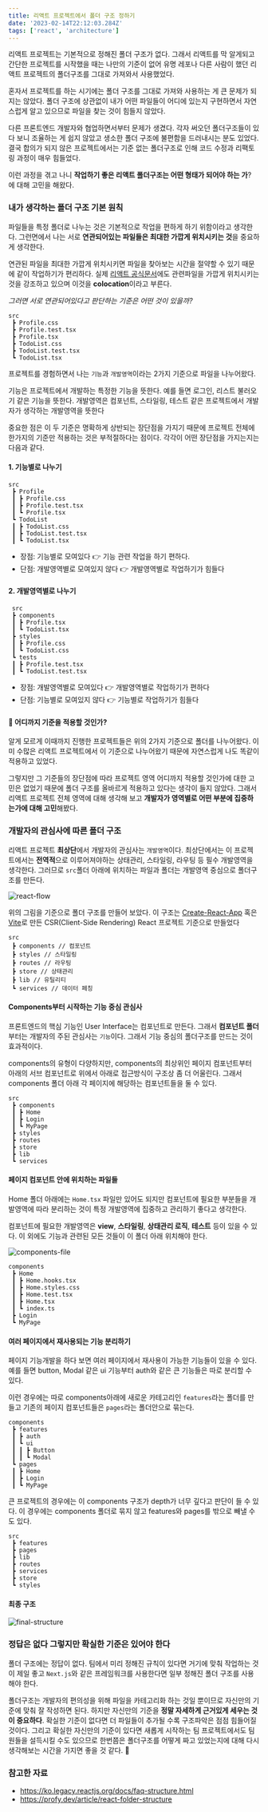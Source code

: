 ```yaml
---
title: 리액트 프로젝트에서 폴더 구조 정하기
date: '2023-02-14T22:12:03.284Z'
tags: ['react', 'architecture']
---
```


리액트 프로젝트는 기본적으로 정해진 폴더 구조가 없다. 그래서 리액트를 막 알게되고 간단한 프로젝트를 시작했을 때는 나만의 기준이 없어 유명 레포나 다른 사람이 했던 리액트 프로젝트의 폴더구조를 그대로 가져와서 사용했었다.

혼자서 프로젝트를 하는 시기에는 폴더 구조를 그대로 가져와 사용하는 게 큰 문제가 되지는 않았다. 폴더 구조에 상관없이 내가 어떤 파일들이 어디에 있는지 구현하면서 자연스럽게 알고 있으므로 파일을 찾는 것이 힘들지 않았다.

다른 프론트엔드 개발자와 협업하면서부터 문제가 생겼다. 각자 써오던 폴더구조들이 있다 보니 조율하는 게 쉽지 않았고 생소한 폴더 구조에 불편함을 드러내시는 분도 있었다. 결국 합의가 되지 않은 프로젝트에서는 기준 없는 폴더구조로 인해 코드 수정과 리팩토링 과정이 매우 힘들었다.

이런 과정을 겪고 나니 **작업하기 좋은 리액트 폴더구조는 어떤 형태가 되어야 하는 가**? 에 대해 고민을 해왔다.

### 내가 생각하는 폴더 구조 기본 원칙

파일들을 특정 폴더로 나누는 것은 기본적으로 작업을 편하게 하기 위함이라고 생각한다. 그런면에서 나는 서로 **연관되어있는 파일들은 최대한 가깝게 위치시키는 것**을 중요하게 생각한다.

연관된 파일을 최대한 가깝게 위치시키면 파일을 찾아보는 시간을 절약할 수 있기 때문에 같이 작업하기가 편리하다. 실제 [리액트 공식문서](https://ko.legacy.reactjs.org/docs/faq-structure.html#dont-overthink-it)에도 관련파일을 가깝게 위치시키는 것을 강조하고 있으며 이것을 **colocation**이라고 부른다.

_그러면 서로 연관되어있다고 판단하는 기준은 어떤 것이 있을까?_

```
src
 ┣ Profile.css
 ┣ Profile.test.tsx
 ┣ Profile.tsx
 ┣ TodoList.css
 ┣ TodoList.test.tsx
 ┗ TodoList.tsx
```

프로젝트를 경험하면서 나는 `기능`과 `개발영역`이라는 2가지 기준으로 파일을 나누어왔다.

기능은 프로젝트에서 개발하는 특정한 기능을 뜻한다. 예를 들면 로그인, 리스트 불러오기 같은 기능을 뜻한다. 개발영역은 컴포넌트, 스타일링, 테스트 같은 프로젝트에서 개발자가 생각하는 개발영역을 뜻한다

중요한 점은 이 두 기준은 명확하게 상반되는 장단점을 가지기 때문에 프로젝트 전체에 한가지의 기준만 적용하는 것은 부적절하다는 점이다. 각각이 어떤 장단점을 가지는지는 다음과 같다.

#### 1. 기능별로 나누기

```
src
 ┣ Profile
 ┃ ┣ Profile.css
 ┃ ┣ Profile.test.tsx
 ┃ ┗ Profile.tsx
 ┗ TodoList
 ┃ ┣ TodoList.css
 ┃ ┣ TodoList.test.tsx
 ┃ ┗ TodoList.tsx
```

- 장점: 기능별로 모여있다 👉 기능 관련 작업을 하기 편하다.
- 단점: 개발영역별로 모여있지 않다 👉 개발영역별로 작업하기가 힘들다

#### 2. 개발영역별로 나누기

```
 src
 ┣ components
 ┃ ┣ Profile.tsx
 ┃ ┗ TodoList.tsx
 ┣ styles
 ┃ ┣ Profile.css
 ┃ ┗ TodoList.css
 ┗ tests
 ┃ ┣ Profile.test.tsx
 ┃ ┗ TodoList.test.tsx
```

- 장점: 개발영역별로 모여있다 👉 개발영역별로 작업하기가 편하다
- 단점: 기능별로 모여있지 않다 👉 기능별로 작업하기가 힘들다

#### 🤔 어디까지 기준을 적용할 것인가?

알게 모르게 이때까지 진행한 프로젝트들은 위의 2가지 기준으로 폴더를 나누어왔다. 이미 수많은 리액트 프로젝트에서 이 기준으로 나누어왔기 때문에 자연스럽게 나도 똑같이 적용하고 있었다.

그렇지만 그 기준들의 장단점에 따라 프로젝트 영역 어디까지 적용할 것인가에 대한 고민은 없었기 때문에 폴더 구조를 올바르게 적용하고 있다는 생각이 들지 않았다. 그래서 리액트 프로젝트 전체 영역에 대해 생각해 보고 **개발자가 영역별로 어떤 부분에 집중하는가에 대해 고민**해봤다.

### 개발자의 관심사에 따른 폴더 구조

리액트 프로젝트 **최상단**에서 개발자의 관심사는 `개발영역`이다. 최상단에서는 이 프로젝트에서는 **전역적**으로 이루어져야하는 상태관리, 스타일링, 라우팅 등 필수 개발영역을 생각한다. 그러므로
`src`폴더 아래에 위치하는 파일과 폴더는 개발영역 중심으로 폴더구조를 만든다.

![react-flow](./react-flow.png)

위의 그림을 기준으로 폴더 구조를 만들어 보았다. 이 구조는 [Create-React-App](https://create-react-app.dev/docs/getting-started) 혹은 [Vite](https://vitejs-kr.github.io/guide/)로 만든 CSR(Client-Side Rendering) React 프로젝트 기준으로 만들었다

```
src
 ┣ components // 컴포넌트
 ┣ styles // 스타일링
 ┣ routes // 라우팅
 ┣ store // 상태관리
 ┣ lib // 유틸리티
 ┗ services // 데이터 페칭
```

#### Components부터 시작하는 기능 중심 관심사

프론트엔드의 핵심 기능인 User Interface는 컴포넌트로 만든다. 그래서 **컴포넌트 폴더**부터는 개발자의 주된 관심사는 `기능`이다. 그래서 기능 중심의 폴더구조를 만드는 것이 효과적이다.

components의 유형이 다양하지만, components의 최상위인 페이지 컴포넌트부터 아래의 서브 컴포넌트로 위에서 아래로 접근방식이 구조상 좀 더 어울린다. 그래서 components 폴더 아래 각 페이지에 해당하는 컴포넌트들을 둘 수 있다.

```
src
 ┣ components
 ┃ ┣ Home
 ┃ ┣ Login
 ┃ ┗ MyPage
 ┣ styles
 ┣ routes
 ┣ store
 ┣ lib
 ┗ services
```

#### 페이지 컴포넌트 안에 위치하는 파일들

Home 폴더 아래에는 `Home.tsx` 파일만 있어도 되지만 컴포넌트에 필요한 부분들을 개발영역에 따라 분리하는 것이 특정 개발영역에 집중하고 관리하기 좋다고 생각한다.

컴포넌트에 필요한 개발영역은 **view**, **스타일링**, **상태관리 로직**, **테스트** 등이 있을 수 있다. 이 외에도 기능과 관련된 모든 것들이 이 폴더 아래 위치해야 한다.

![components-file](./components-file.png)

```
components
 ┣ Home
 ┃ ┣ Home.hooks.tsx
 ┃ ┣ Home.styles.css
 ┃ ┣ Home.test.tsx
 ┃ ┣ Home.tsx
 ┃ ┗ index.ts
 ┣ Login
 ┗ MyPage

```

#### 여러 페이지에서 재사용되는 기능 분리하기

페이지 기능개발을 하다 보면 여러 페이지에서 재사용이 가능한 기능들이 있을 수 있다. 예를 들면 button, Modal 같은 ui 기능부터 auth와 같은 큰 기능들은 따로 분리할 수 있다.

이런 경우에는 따로 components아래에 새로운 카테고리인 `features`라는 폴더를 만들고 기존의 페이지 컴포넌트들은 `pages`라는 폴더안으로 묶는다.

```
components
 ┣ features
 ┃ ┣ auth
 ┃ ┗ ui
 ┃ ┃ ┣ Button
 ┃ ┃ ┗ Modal
 ┗ pages
 ┃ ┣ Home
 ┃ ┣ Login
 ┃ ┗ MyPage
```

큰 프로젝트의 경우에는 이 components 구조가 depth가 너무 깊다고 판단이 들 수 있다. 이 경우에는 components 폴더로 묶지 않고 features와 pages를 밖으로 빼낼 수도 있다.

```{2-3}
src
 ┣ features
 ┣ pages
 ┣ lib
 ┣ routes
 ┣ services
 ┣ store
 ┗ styles
```

#### 최종 구조

![final-structure](./final-structure.png)

### 정답은 없다 그렇지만 확실한 기준은 있어야 한다

폴더 구조에는 정답이 없다. 팀에서 미리 정해진 규칙이 있다면 거기에 맞춰 작업하는 것이 제일 좋고 `Next.js`와 같은 프레임워크를 사용한다면 일부 정해진 폴더 구조를 사용해야 한다.

폴더구조는 개발자의 편의성을 위해 파일을 카테고리화 하는 것일 뿐이므로 자신만의 기준에 맞춰 잘 작성하면 된다. 하지만 자신만의 기준을 **정말 자세하게 근거있게 세우는 것이 중요하다**. 확실한 기준이 없다면 더 파일들이 추가될 수록 구조파악은 점점 힘들어질 것이다. 그리고 확실한 자신만의 기준이 있다면 새롭게 시작하는 팀 프로젝트에서도 팀원들을 설득시킬 수도 있으므로 한번쯤은 폴더구조를 어떻게 짜고 있었는지에 대해 다시 생각해보는 시간을 가지면 좋을 것 같다. 👏

### 참고한 자료

- https://ko.legacy.reactjs.org/docs/faq-structure.html
- https://profy.dev/article/react-folder-structure
